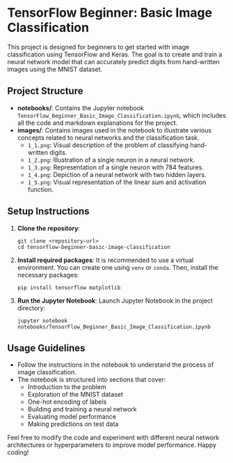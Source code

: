 # TensorFlow Beginner: Basic Image Classification

This project is designed for beginners to get started with image classification using TensorFlow and Keras. The goal is to create and train a neural network model that can accurately predict digits from hand-written images using the MNIST dataset.

## Project Structure

- **notebooks/**: Contains the Jupyter notebook `TensorFlow_Beginner_Basic_Image_Classification.ipynb`, which includes all the code and markdown explanations for the project.
- **images/**: Contains images used in the notebook to illustrate various concepts related to neural networks and the classification task.
  - `1_1.png`: Visual description of the problem of classifying hand-written digits.
  - `1_2.png`: Illustration of a single neuron in a neural network.
  - `1_3.png`: Representation of a single neuron with 784 features.
  - `1_4.png`: Depiction of a neural network with two hidden layers.
  - `1_5.png`: Visual representation of the linear sum and activation function.

## Setup Instructions

1. **Clone the repository**:
   ```
   git clone <repository-url>
   cd tensorflow-beginner-basic-image-classification
   ```

2. **Install required packages**:
   It is recommended to use a virtual environment. You can create one using `venv` or `conda`. Then, install the necessary packages:
   ```
   pip install tensorflow matplotlib
   ```

3. **Run the Jupyter Notebook**:
   Launch Jupyter Notebook in the project directory:
   ```
   jupyter notebook notebooks/TensorFlow_Beginner_Basic_Image_Classification.ipynb
   ```

## Usage Guidelines

- Follow the instructions in the notebook to understand the process of image classification.
- The notebook is structured into sections that cover:
  - Introduction to the problem
  - Exploration of the MNIST dataset
  - One-hot encoding of labels
  - Building and training a neural network
  - Evaluating model performance
  - Making predictions on test data

Feel free to modify the code and experiment with different neural network architectures or hyperparameters to improve model performance. Happy coding!